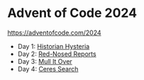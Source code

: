 # Advent of Code 2024

https://adventofcode.com/2024

- Day 1: [Historian Hysteria](src/main/java/science/changliu/Day01.java)
- Day 2: [Red-Nosed Reports](src/main/java/science/changliu/Day02.java)
- Day 3: [Mull It Over](src/main/java/science/changliu/Day03.java)
- Day 4: [Ceres Search](src/main/java/science/changliu/Day04.java)